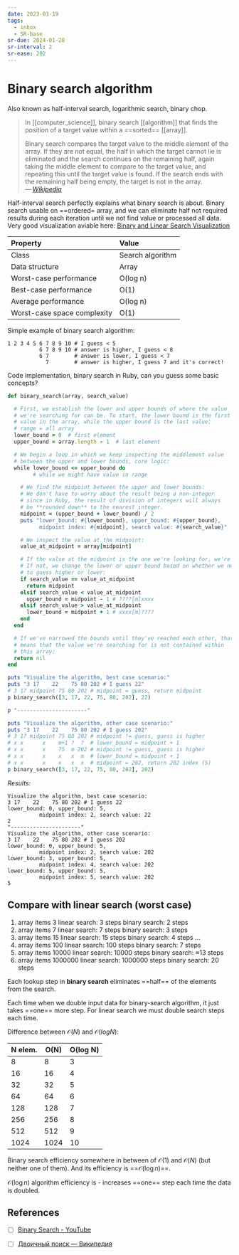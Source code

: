 ```yaml
---
date: 2023-03-19
tags:
  - inbox
  - SR-base
sr-due: 2024-01-28
sr-interval: 2
sr-ease: 202
---
```


# Binary search algorithm

Also known as half-interval search, logarithmic search, binary chop.

> In [[computer_science]], binary search [[algorithm]] that finds the position
> of a target value within a ==sorted== [[array]].
>
> Binary search compares the target value to the middle element of the array. If
> they are not equal, the half in which the target cannot lie is eliminated and
> the search continues on the remaining half, again taking the middle element to
> compare to the target value, and repeating this until the target value is
> found. If the search ends with the remaining half being empty, the target is
> not in the array.\
> — <cite>[Wikipedia](https://en.wikipedia.org/wiki/Binary_search_algorithm)</cite>
> <!--SR:!2024-09-28,15,202-->

Half-interval search perfectly explains what binary search is about. Binary
search usable on ==ordered= array, and we can eliminate half not required
results during each iteration until we not find value or processed all data.
Very good visualization aviable here: [Binary and Linear Search
Visualization](https://www.cs.usfca.edu/~galles/visualization/Search.html)

| Property                    | Value            |
| :-------------------------- | :--------------- |
| Class                       | Search algorithm |
| Data structure              | Array            |
| Worst-case performance      | O(log n)         |
| Best-case performance       | O(1)             |
| Average performance         | O(log n)         |
| Worst-case space complexity | O(1)             |

Simple example of binary search algorithm:
```
1 2 3 4 5 6 7 8 9 10 # I guess < 5
          6 7 8 9 10 # answer is higher, I guess < 8
          6 7        # answer is lower, I guess < 7
            7        # answer is higher, I guess 7 and it's correct!
```

<!-- NEXT: in python? -->

Code implementation, binary search in Ruby, can you guess some basic concepts?
&#10;<br>
```ruby
def binary_search(array, search_value)

  # First, we establish the lower and upper bounds of where the value
  # we're searching for can be. To start, the lower bound is the first
  # value in the array, while the upper bound is the last value:
  # range = all array
  lower_bound = 0  # first element
  upper_bound = array.length - 1  # last element

  # We begin a loop in which we keep inspecting the middlemost value
  # between the upper and lower bounds, core logic:
  while lower_bound <= upper_bound do
        # while we might have value in range

    # We find the midpoint between the upper and lower bounds:
    # We don't have to worry about the result being a non-integer
    # since in Ruby, the result of division of integers will always
    # be **rounded down** to the nearest integer.
    midpoint = (upper_bound + lower_bound) / 2
    puts "lower_bound: #{lower_bound}, upper_bound: #{upper_bound},
          midpoint index: #{midpoint}, search value: #{search_value}"

    # We inspect the value at the midpoint:
    value_at_midpoint = array[midpoint]

    # If the value at the midpoint is the one we're looking for, we're done.
    # If not, we change the lower or upper bound based on whether we need
    # to guess higher or lower:
    if search_value == value_at_midpoint
      return midpoint
    elsif search_value < value_at_midpoint
      upper_bound = midpoint - 1 # ????[m]xxxx
    elsif search_value > value_at_midpoint
      lower_bound = midpoint + 1 # xxxx[m]????
    end
  end

  # If we've narrowed the bounds until they've reached each other, that
  # means that the value we're searching for is not contained within
  # this array:
  return nil
end

puts "Visualize the algorithm, best case scenario:"
puts "3 17    22    75 80 202 # I guess 22"
# 3 17 midpoint 75 80 202 # midpoint = guess, return midpoint
p binary_search([3, 17, 22, 75, 80, 202], 22)

p "----------------------"

puts "Visualize the algorithm, other case scenario:"
puts "3 17    22    75 80 202 # I guess 202"
# 3 17 midpoint 75 80 202 # midpoint != guess, guess is higher
# x x      x    m+1 ?  ?  # lower_bound = midpoint + 1
# x x      x    75  m 202 # midpoint != guess, guess is higher
# x x      x    x   x  m  # lower_bound = midpoint + 1
# x x      x    x   x  x  # midpoint = 202, return 202 index (5)
p binary_search([3, 17, 22, 75, 80, 202], 202)
```
*Results:*
```
Visualize the algorithm, best case scenario:
3 17    22    75 80 202 # I guess 22
lower_bound: 0, upper_bound: 5,
          midpoint index: 2, search value: 22
2
"----------------------"
Visualize the algorithm, other case scenario:
3 17    22    75 80 202 # I guess 202
lower_bound: 0, upper_bound: 5,
          midpoint index: 2, search value: 202
lower_bound: 3, upper_bound: 5,
          midpoint index: 4, search value: 202
lower_bound: 5, upper_bound: 5,
          midpoint index: 5, search value: 202
5
```

## Compare with linear search (worst case)

1. array items 3
   linear search: 3 steps
   binary search: 2 steps
2. array items 7
   linear search: 7 steps
   binary search: 3 steps
3. array items 15
   linear search: 15 steps
   binary search: 4 steps
   ...
4. array items 100
   linear search: 100 steps
   binary search: 7 steps
5. array items 10000
   linear search: 10000 steps
   binary search: ≈13 steps
6. array items 1000000
   linear search: 1000000 steps
   binary search: 20 steps

Each lookup step in **binary search** eliminates ==half== of the elements from the
search. <!--SR:!2024-09-08,6,239-->

Each time when we double input data for binary-search algorithm, it just takes
==one== more step. For linear search we must double search steps each time. <!--SR:!2024-09-17,8,221-->

Difference between $\mathcal{O}(N)$ and $\mathcal{O}(log N)$:

| N elem. | O(N)   | O(log N) |
|---------|--------|----------|
| 8       | 8      | 3        |
| 16      | 16     | 4        |
| 32      | 32     | 5        |
| 64      | 64     | 6        |
| 128     | 128    | 7        |
| 256     | 256    | 8        |
| 512     | 512    | 9        |
| 1024    | 1024   | 10       |


Binary search efficiency somewhere in between of $\mathcal{O}(1)$ and
$\mathcal{O}(N)$ (but neither one of them). And its efficiency is ==$\mathcal{O}(\log{n})$==. <!--SR:!2024-09-16,7,204-->

$\mathcal{O}(\log{n})$ algorithm efficiency is - increases ==one== step each
time the data is doubled. <!--SR:!2024-09-06,4,221-->

## References

- [ ] [Binary Search - YouTube](https://www.youtube.com/watch?v=D5SrAga1pno)
- [ ] [Двоичный поиск — Википедия](https://ru.wikipedia.org/wiki/%D0%94%D0%B2%D0%BE%D0%B8%D1%87%D0%BD%D1%8B%D0%B9_%D0%BF%D0%BE%D0%B8%D1%81%D0%BA)

